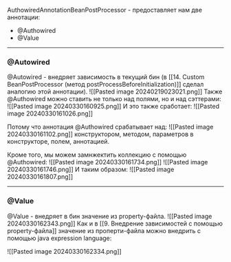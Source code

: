 
AuthowiredAnnotationBeanPostProcessor - предоставляет нам две аннотации:
* @Authowired
* @Value

----
### @Autowired

@Autowired - внедряет зависимость в текущий бин (в [[14. Custom BeanPostProcessor (метод postProcessBeforeInitialization)]] сделал аналогию этой аннотации).
![[Pasted image 20240219023021.png]]
Также @Authowired можно ставить не только над полями, но и над сэттерами:
![[Pasted image 20240330160925.png]]
И это также сработает:
![[Pasted image 20240330161026.png]]

Потому что аннотация @Authowired срабатывает над:
![[Pasted image 20240330161102.png]]
конструктором, методом, параметров в конструкторе, полем, аннотацией.

Кроме того, мы можем замнжектить коллекцию с помощью @Authowired:
![[Pasted image 20240330161734.png]]
![[Pasted image 20240330161746.png]]
И таким образом:
![[Pasted image 20240330161807.png]]

---
### @Value

@Value - внедряет в бин значение из property-файла.
![[Pasted image 20240330162343.png]]
Как и в [[9. Внедрение зависимостей с помощью property-файла]] значение из проперти-файла можно внедрить с помощью java expression language:

![[Pasted image 20240330162334.png]]